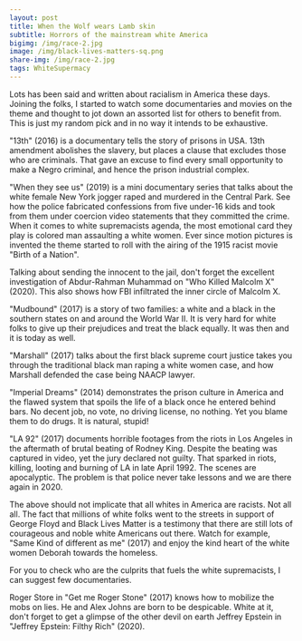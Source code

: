 ```yaml
---
layout: post
title: When the Wolf wears Lamb skin
subtitle: Horrors of the mainstream white America
bigimg: /img/race-2.jpg
image: /img/black-lives-matters-sq.png
share-img: /img/race-2.jpg
tags: WhiteSupermacy
---
```


Lots has been said and written about racialism in America these days. Joining the folks, I started to watch some documentaries and movies on the theme and thought to jot down an assorted list for others to benefit from. This is just my random pick and in no way it intends to be exhaustive. 

"13th" (2016) is a documentary tells the story of prisons in USA. 13th amendment abolishes the slavery, but places a clause that excludes those who are criminals. That gave an excuse to find every small opportunity to make a Negro criminal, and hence the prison industrial complex. 

"When they see us" (2019) is a mini documentary series that talks about the white female New York jogger raped and murdered in the Central Park. See how the police fabricated confessions from five under-16 kids and took from them under coercion video statements that they committed the crime. When it comes to white supremacists agenda, the most emotional card they play is colored man assaulting a white women. Ever since motion pictures is invented the theme started to roll with the airing of the 1915 racist movie "Birth of a Nation".

Talking about sending the innocent to the jail, don't forget the excellent investigation of Abdur-Rahman Muhammad on "Who Killed Malcolm X" (2020). This also shows how FBI infiltrated the inner circle of Malcolm X. 

"Mudbound" (2017) is a story of two families: a white and a black in the southern states on and around the World War II. It is very hard for white folks to give up their prejudices and treat the black equally. It was then and it is today as well. 

"Marshall" (2017) talks about the first black supreme court justice takes you through the traditional black man raping a white women case, and how Marshall defended the case being NAACP lawyer. 

"Imperial Dreams" (2014) demonstrates the prison culture in America and the flawed system that spoils the life of a black once he entered behind bars. No decent job, no vote, no driving license, no nothing. Yet you blame them to do drugs. It is natural, stupid!

"LA 92" (2017) documents horrible footages from the riots in Los Angeles in the aftermath of brutal beating of Rodney King. Despite the beating was captured in video, yet the jury declared not guilty. That sparked in riots, killing, looting and burning of LA in late April 1992. The scenes are apocalyptic. The problem is that police never take lessons and we are there again in 2020. 

The above should not implicate that all whites in America are racists. Not all all. The fact that millions of white folks went to the streets in support of George Floyd and Black Lives Matter is a testimony that there are still lots of courageous and noble white Americans out there. Watch for example, "Same Kind of different as me" (2017) and enjoy the kind heart of the white women Deborah towards the homeless. 

For you to check who are the culprits that fuels the white supremacists, I can suggest few documentaries.

Roger Store in "Get me Roger Stone" (2017) knows how to mobilize the mobs on lies. He and Alex Johns are born to be despicable. White at it, don't forget to get a glimpse of the other devil on earth Jeffrey Epstein in "Jeffrey Epstein: Filthy Rich" (2020).   

